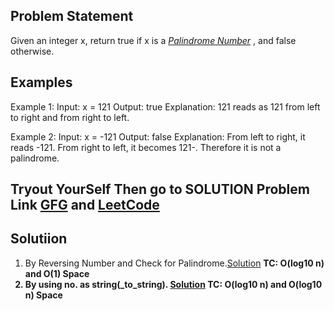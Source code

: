 ## Problem Statement 
Given an integer x, return true if x is a <i> [Palindrome Number](https://en.wikipedia.org/wiki/Palindromic_number) </i> , and false otherwise.


## Examples    
Example 1:
      Input: x = 121
      Output: true
      Explanation: 121 reads as 121 from left to right and from right to left.

Example 2:
      Input: x = -121
      Output: false
      Explanation: From left to right, it reads -121. From right to left, it becomes 121-. Therefore it is not a palindrome.
## Tryout YourSelf Then go to SOLUTION Problem Link [GFG](https://www.geeksforgeeks.org/problems/palindrome0746/1) and [LeetCode](https://leetcode.com/problems/palindrome-number/)

## Solutiion
1. By Reversing Number and Check for Palindrome.[Solution](./By_Reversing_Number)  <strong> TC: O(log10 n) and O(1) Space <strong>
2. By using no. as string(_to_string). [Solution](./Number_as_String)    <strong>       TC: O(log10 n) and O(log10 n) Space </strong>
